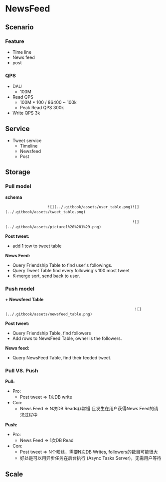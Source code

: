 # NewsFeed

## Scenario

### Feature

* Time line
* News feed
* post 

### QPS

* DAU
  * 100M
* Read QPS 
  * 100M \* 100 / 86400 ~ 100k
  * Peak Read QPS 300k
* Write QPS 3k

## Service

* Tweet service
  * Timeline
  * Newsfeed
  * Post

## Storage

### Pull model

**schema**

                       ![](../.gitbook/assets/user_table.png)![](../.gitbook/assets/tweet_table.png)            

                                                             ![](../.gitbook/assets/picture1%20%281%29.png)

**Post tweet:**

* add 1 tow to tweet table

**News Feed:**

* Query Friendship Table to find user's followings.
* Query Tweet Table find every following's 100 most tweet
* K-merge sort, send back to user.

### Push model

**+  Newsfeed Table**

                                                              ![](../.gitbook/assets/newsfeed_table.png) 

**Post tweet:**

* Query Friendship Table, find followers
* Add rows to NewsFeed Table, owner is the followers.

**News feed:**

* Query NewsFeed Table, find their feeded tweet.



### Pull VS. Push

**Pull:** 

* Pro: 
  * Post tweet  =&gt; 1次DB write
* Con: 
  * News Feed =&gt; N次DB Reads非常慢 且发生在用户获得News Feed的请求过程中

**Push:** 

* Pro: 
  * News Feed =&gt; 1次DB Read
* Con: 
  * Post tweet  =&gt; N个粉丝，需要N次DB Writes, followers的数目可能很大
  * 好处是可以用异步任务在后台执行 \(Async Tasks Server\)，无需用户等待

## Scale



